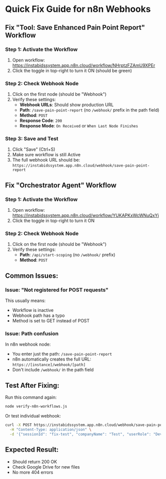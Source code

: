 # Quick Fix Guide for n8n Webhooks

## Fix "Tool: Save Enhanced Pain Point Report" Workflow

### Step 1: Activate the Workflow
1. Open workflow: https://instabidssystem.app.n8n.cloud/workflow/NHrptzFZAmU9XPEr
2. Click the toggle in top-right to turn it ON (should be green)

### Step 2: Check Webhook Node
1. Click on the first node (should be "Webhook")
2. Verify these settings:
   - **Webhook URLs**: Should show production URL
   - **Path**: `/save-pain-point-report` (no `/webhook/` prefix in the path field)
   - **Method**: `POST`
   - **Response Code**: `200`
   - **Response Mode**: `On Received` or `When Last Node Finishes`

### Step 3: Save and Test
1. Click "Save" (Ctrl+S)
2. Make sure workflow is still Active
3. The full webhook URL should be: `https://instabidssystem.app.n8n.cloud/webhook/save-pain-point-report`

## Fix "Orchestrator Agent" Workflow

### Step 1: Activate the Workflow
1. Open workflow: https://instabidssystem.app.n8n.cloud/workflow/YUKAPKxWcWNuQxYj
2. Click the toggle in top-right to turn it ON

### Step 2: Check Webhook Node
1. Click on the first node (should be "Webhook")
2. Verify these settings:
   - **Path**: `/api/start-scoping` (no `/webhook/` prefix)
   - **Method**: `POST`

## Common Issues:

### Issue: "Not registered for POST requests"
This usually means:
- Workflow is inactive
- Webhook path has a typo
- Method is set to GET instead of POST

### Issue: Path confusion
In n8n webhook node:
- You enter just the path: `/save-pain-point-report`
- n8n automatically creates the full URL: `https://[instance]/webhook/[path]`
- Don't include `/webhook/` in the path field

## Test After Fixing:

Run this command again:
```bash
node verify-n8n-workflows.js
```

Or test individual webhook:
```bash
curl -X POST https://instabidssystem.app.n8n.cloud/webhook/save-pain-point-report \
  -H "Content-Type: application/json" \
  -d '{"sessionId": "fix-test", "companyName": "Test", "userRole": "Dev", "userIndustry": "Tech", "primaryJob": "Test", "painPoints": [], "summary": "Test", "transcript": "Test"}'
```

## Expected Result:
- Should return 200 OK
- Check Google Drive for new files
- No more 404 errors
